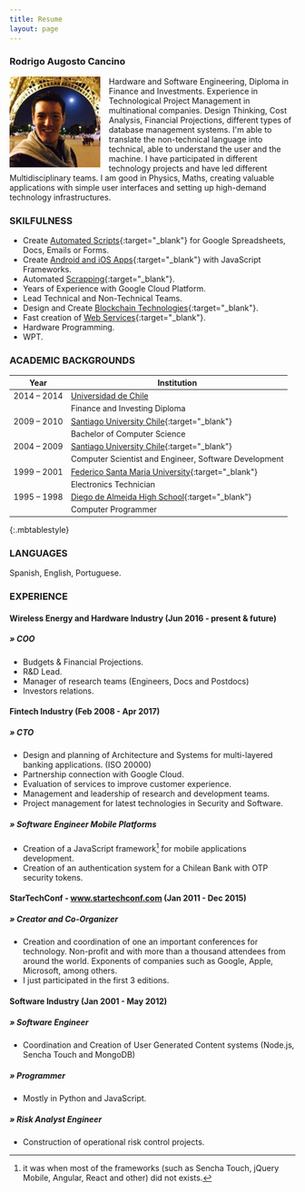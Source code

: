```yaml
---
title: Resume
layout: page
---
```

### Rodrigo Augosto Cancino

<img src="/assets/coto.jpg" width="160" height="160" style="float: left; margin-right: 15px;"/> Hardware and Software Engineering, Diploma in Finance and Investments. Experience in Technological Project Management in multinational companies. Design Thinking, Cost Analysis, Financial Projections, different types of database management systems. I'm able to translate the non-technical language into technical, able to understand the user and the machine. I have participated in different technology projects and have led different Multidisciplinary teams. I am good in Physics, Maths, creating valuable applications with simple user interfaces and setting up high-demand technology infrastructures.


### SKILFULNESS

- Create [Automated Scripts](http://bit.ly/google_script_programming){:target="_blank"} for Google Spreadsheets, Docs, Emails or Forms.
- Create [Android and iOS Apps](http://bit.ly/mob_apps_programming){:target="_blank"} with JavaScript Frameworks.
- Automated [Scrapping][quora_s]{:target="_blank"}.
- Years of Experience with Google Cloud Platform.
- Lead Technical and Non-Technical Teams.
- Design and Create [Blockchain Technologies](http://bit.ly/cryptocurrency_programming){:target="_blank"}.
- Fast creation of [Web Services](http://bit.ly/rest_programming){:target="_blank"}.
- Hardware Programming.
- WPT.


### ACADEMIC BACKGROUNDS

| Year | Institution |
| --- | --- |
| 2014 – 2014 | [Universidad de Chile][fen]​  |
|  | Finance and Investing Diploma |
| 2009 – 2010 | [Santiago University Chile][usach]{:target="_blank"} |
|  | Bachelor of Computer Science |
| 2004 – 2009 | [Santiago University Chile][usach]{:target="_blank"} |
|  | Computer Scientist and Engineer, Software Development |
| 1999 – 2001 | [Federico Santa Maria University][usm]{:target="_blank"} |
|  | Electronics Technician |
| 1995 – 1998 | [Diego de Almeida High School][lda]{:target="_blank"} |
|  | Computer Programmer |
{:.mbtablestyle}

    
### LANGUAGES

Spanish, English, Portuguese.

### EXPERIENCE

#### Wireless Energy and Hardware Industry (Jun 2016 - present & future)
##### » COO

- Budgets & Financial Projections.
- R&D Lead.
- Manager of research teams (Engineers, Docs and Postdocs)
- Investors relations.

#### Fintech Industry (Feb 2008 - Apr 2017)
##### » CTO
- Design and planning of Architecture and Systems for multi-layered banking applications. (ISO 20000)
- Partnership connection with Google Cloud.
- Evaluation of services to improve customer experience.
- Management and leadership of research and development teams.
- Project management for latest technologies in Security and Software.

##### » Software Engineer Mobile Platforms
- Creation of a JavaScript framework[^framework] for mobile applications development.
- Creation of an authentication system for a Chilean Bank with OTP security tokens. 

#### StarTechConf -​ ​www.startechconf.com (Jan 2011 - Dec 2015)
##### » Creator and Co-Organizer
- Creation and coordination of one an important conferences for technology. Non-profit and with more than a thousand attendees from around the world. Exponents of companies such as Google, Apple, Microsoft, among others.
- I just participated in the first 3 editions.

#### Software Industry (Jan 2001 - May 2012)
##### » Software Engineer
- Coordination and Creation of User Generated Content systems (Node.js, Sencha Touch and MongoDB)

##### » Programmer
- Mostly in Python and JavaScript.

##### » Risk Analyst Engineer
- Construction of operational risk control projects.


[^framework]: it was when most of the frameworks (such as Sencha Touch, jQuery Mobile, Angular, React and other) did not exists.

[usach]: http://www.usach.cl​
[usm]: http://www.utfsm.cl​
[fen]: http://www.fen.uchile.cl
[t_coto]: https://www.twitter.com/coto
[g_coto]: https://www.github.com/coto
[quora_s]: https://www.quora.com/What-is-the-coolest-thing-you-have-ever-created-alone-as-a-programmer/answer/Coto-Augosto
[quora]: https://www.quora.com/Coto-Augosto
[lda]: http://fees.cl/lda/

